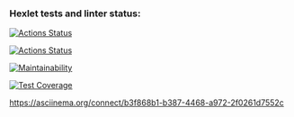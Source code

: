 ### Hexlet tests and linter status:
[![Actions Status](https://github.com/vadim-kudr/frontend-project-lvl2/workflows/hexlet-check/badge.svg)](https://github.com/vadim-kudr/frontend-project-lvl2/actions)

[![Actions Status](https://github.com/vadim-kudr/frontend-project-lvl2/workflows/linter/badge.svg)](https://github.com/vadim-kudr/frontend-project-lvl2/actions)

[![Maintainability](https://api.codeclimate.com/v1/badges/27fa21068d56a2a4b9d9/maintainability)](https://codeclimate.com/github/vadim-kudr/frontend-project-lvl2/maintainability)

[![Test Coverage](https://api.codeclimate.com/v1/badges/27fa21068d56a2a4b9d9/test_coverage)](https://codeclimate.com/github/vadim-kudr/frontend-project-lvl2/test_coverage)

https://asciinema.org/connect/b3f868b1-b387-4468-a972-2f0261d7552c
